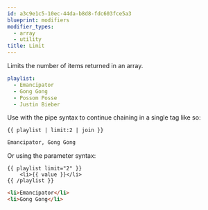 ```yaml
---
id: a3c9e1c5-10ec-44da-b8d8-fdc603fce5a3
blueprint: modifiers
modifier_types:
  - array
  - utility
title: Limit
---
```

Limits the number of items returned in an array.

```yaml
playlist:
  - Emancipator
  - Gong Gong
  - Possom Posse
  - Justin Bieber
```

Use with the pipe syntax to continue chaining in a single tag like so:

```
{{ playlist | limit:2 | join }}
```

```html
Emancipator, Gong Gong
```

Or using the parameter syntax:

```
{{ playlist limit="2" }}
    <li>{{ value }}</li>
{{ /playlist }}
```

```html
<li>Emancipator</li>
<li>Gong Gong</li>
```
